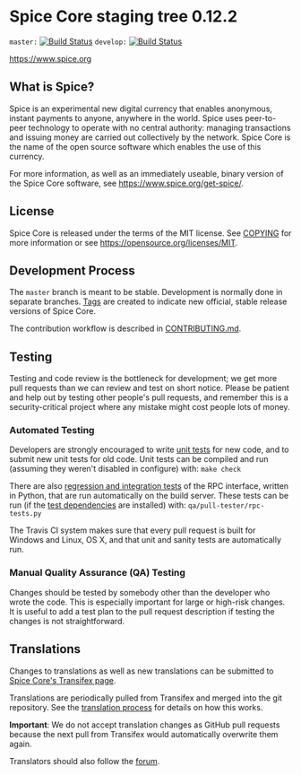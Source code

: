 Spice Core staging tree 0.12.2
===============================

`master:` [![Build Status](https://travis-ci.org/spicepay/spice.svg?branch=master)](https://travis-ci.org/spicepay/spice) `develop:` [![Build Status](https://travis-ci.org/spicepay/spice.svg?branch=develop)](https://travis-ci.org/spicepay/spice/branches)

https://www.spice.org


What is Spice?
----------------

Spice is an experimental new digital currency that enables anonymous, instant
payments to anyone, anywhere in the world. Spice uses peer-to-peer technology
to operate with no central authority: managing transactions and issuing money
are carried out collectively by the network. Spice Core is the name of the open
source software which enables the use of this currency.

For more information, as well as an immediately useable, binary version of
the Spice Core software, see https://www.spice.org/get-spice/.


License
-------

Spice Core is released under the terms of the MIT license. See [COPYING](COPYING) for more
information or see https://opensource.org/licenses/MIT.

Development Process
-------------------

The `master` branch is meant to be stable. Development is normally done in separate branches.
[Tags](https://github.com/spicepay/spice/tags) are created to indicate new official,
stable release versions of Spice Core.

The contribution workflow is described in [CONTRIBUTING.md](CONTRIBUTING.md).

Testing
-------

Testing and code review is the bottleneck for development; we get more pull
requests than we can review and test on short notice. Please be patient and help out by testing
other people's pull requests, and remember this is a security-critical project where any mistake might cost people
lots of money.

### Automated Testing

Developers are strongly encouraged to write [unit tests](/doc/unit-tests.md) for new code, and to
submit new unit tests for old code. Unit tests can be compiled and run
(assuming they weren't disabled in configure) with: `make check`

There are also [regression and integration tests](/qa) of the RPC interface, written
in Python, that are run automatically on the build server.
These tests can be run (if the [test dependencies](/qa) are installed) with: `qa/pull-tester/rpc-tests.py`

The Travis CI system makes sure that every pull request is built for Windows
and Linux, OS X, and that unit and sanity tests are automatically run.

### Manual Quality Assurance (QA) Testing

Changes should be tested by somebody other than the developer who wrote the
code. This is especially important for large or high-risk changes. It is useful
to add a test plan to the pull request description if testing the changes is
not straightforward.

Translations
------------

Changes to translations as well as new translations can be submitted to
[Spice Core's Transifex page](https://www.transifex.com/projects/p/spice/).

Translations are periodically pulled from Transifex and merged into the git repository. See the
[translation process](doc/translation_process.md) for details on how this works.

**Important**: We do not accept translation changes as GitHub pull requests because the next
pull from Transifex would automatically overwrite them again.

Translators should also follow the [forum](https://www.spice.org/forum/topic/spice-worldwide-collaboration.88/).
